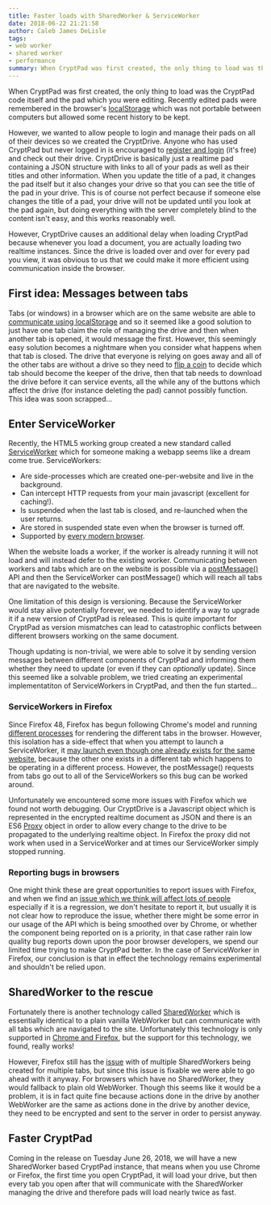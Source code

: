 ```yaml
---
title: Faster loads with SharedWorker & ServiceWorker
date: 2018-06-22 21:21:58
author: Caleb James DeLisle
tags:
- web worker
- shared worker
- performance
summary: When CryptPad was first created, the only thing to load was the CryptPad code itself and the pad which you were editing. Recently edited pads were remembered in the browser's localStorage which was not portable between computers but allowed some recent history to be kept.
---
```


When CryptPad was first created, the only thing to load was the CryptPad code itself and the pad which you were editing. Recently edited pads were remembered in the browser's [localStorage](https://developer.mozilla.org/en-US/docs/Web/API/Window/localStorage) which was not portable between computers but allowed some recent history to be kept.

However, we wanted to allow people to login and manage their pads on all of their devices so we created the CryptDrive. Anyone who has used CryptPad but never logged in is encouraged to [register and login](https://cryptpad.fr/register) (it's free) and check out their drive. CryptDrive is basically just a realtime pad containing a JSON structure with links to all of your pads as well as their titles and other information. When you update the title of a pad, it changes the pad itself but it also changes your drive so that you can see the title of the pad in your drive. This is of course not perfect because if someone else changes the title of a pad, your drive will not be updated until you look at the pad again, but doing everything with the server completely blind to the content isn't easy, and this works reasonably well.

However, CryptDrive causes an additional delay when loading CryptPad because whenever you load a document, you are actually loading two realtime instances. Since the drive is loaded over and over for every pad you view, it was obvious to us that we could make it more efficient using communication inside the browser.

## First idea: Messages between tabs

Tabs (or windows) in a browser which are on the same website are able to [communicate using localStorage](http://krasimirtsonev.com/blog/article/Using-Local-Storage-as-a-communication-channel) and so it seemed like a good solution to just have one tab claim the role of managing the drive and then when another tab is opened, it would message the first. However, this seemingly easy solution becomes a nightmare when you consider what happens when that tab is closed. The drive that everyone is relying on goes away and all of the other tabs are without a drive so they need to [flip a coin](https://martin.kleppmann.com/2016/02/08/how-to-do-distributed-locking.html) to decide which tab should become the keeper of the drive, then that tab needs to download the drive before it can service events, all the while any of the buttons which affect the drive (for instance deleting the pad) cannot possibly function. This idea was soon scrapped...

## Enter ServiceWorker
Recently, the HTML5 working group created a new standard called [ServiceWorker](https://developer.mozilla.org/en-US/docs/Web/API/ServiceWorker) which for someone making a webapp seems like a dream come true. ServiceWorkers:

* Are side-processes which are created one-per-website and live in the background.
* Can intercept HTTP requests from your main javascript (excellent for caching!).
* Is suspended when the last tab is closed, and re-launched when the user returns.
* Are stored in suspended state even when the browser is turned off.
* Supported by [every modern browser](https://caniuse.com/#search=serviceworker).

When the website loads a worker, if the worker is already running it will not load and will instead defer to the existing worker. Communicating between workers and tabs which are on the website is possible via a [postMessage()](https://developer.mozilla.org/en-US/docs/Web/API/Client/postMessage) API and then the ServiceWorker can postMessage() which will reach all tabs that are navigated to the website.

One limitation of this design is versioning. Because the ServiceWorker would stay alive potentially forever, we needed to identify a way to upgrade it if a new version of CryptPad is released. This is quite important for CryptPad as version mismatches can lead to catastrophic conflicts between different browsers working on the same document.

Though updating is non-trivial, we were able to solve it by sending version messages between different components of CryptPad and informing them whether they need to update (or even if they can *optionally* update). Since this seemed like a solvable problem, we tried creating an experimental implementatiton of ServiceWorkers in CryptPad, and then the fun started...

### ServiceWorkers in Firefox
Since Firefox 48, Firefox has begun following Chrome's model and running [different processes](https://developer.mozilla.org/en-US/Firefox/Multiprocess_Firefox) for rendering the different tabs in the browser. However, this isolation has a side-effect that when you attempt to launch a ServiceWorker, it [may launch even though one already exists for the same website](https://bugzilla.mozilla.org/show_bug.cgi?id=1438945), because the other one exists in a different tab which happens to be operating in a different process. However, the postMessage() requests from tabs go out to all of the ServiceWorkers so this bug can be worked around.

Unfortunately we encountered some more issues with Firefox which we found not worth debugging. Our CryptDrive is a Javascript object which is represented in the encrypted realtime document as JSON and there is an ES6 [Proxy](https://developer.mozilla.org/en-US/docs/Web/JavaScript/Reference/Global_Objects/Proxy) object in order to allow every change to the drive to be propagated to the underlying realtime object. In Firefox the proxy did not work when used in a ServiceWorker and at times our ServiceWorker simply stopped running.

### Reporting bugs in browsers
One might think these are great opportunities to report issues with Firefox, and when we find an [issue which we think will affect lots of people](https://bugzilla.mozilla.org/show_bug.cgi?id=1434278) especially if it is a regression, we don't hesitate to report it, but usually it is not clear how to reproduce the issue, whether there might be some error in our usage of the API which is being smoothed over by Chrome, or whether the component being reported on is a priority, in that case rather rain low quality bug reports down upon the poor browser developers, we spend our limited time trying to make CryptPad better. In the case of ServiceWorker in Firefox, our conclusion is that in effect the technology remains experimental and shouldn't be relied upon.

## SharedWorker to the rescue
Fortunately there is another technology called [SharedWorker](https://developer.mozilla.org/en-US/docs/Web/API/SharedWorker) which is essentially identical to a plain vanilla WebWorker but can communicate with all tabs which are navigated to the site. Unfortunately this technology is only supported in [Chrome and Firefox](https://caniuse.com/#feat=sharedworkers), but the support for this technology, we found, really works!

However, Firefox still has the [issue](https://bugzilla.mozilla.org/show_bug.cgi?id=1438945) with of multiple SharedWorkers being created for multiple tabs, but since this issue is fixable we were able to go ahead with it anyway. For browsers which have no SharedWorker, they would fallback to plain old WebWorker. Though this seems like it would be a problem, it is in fact quite fine because actions done in the drive by another WebWorker are the same as actions done in the drive by another device, they need to be encrypted and sent to the server in order to persist anyway.

## Faster CryptPad
Coming in the release on Tuesday June 26, 2018, we will have a new SharedWorker based CryptPad instance, that means when you use Chrome or Firefox, the first time you open CryptPad, it will load your drive, but then every tab you open after that will communicate with the SharedWorker managing the drive and therefore pads will load nearly twice as fast.
